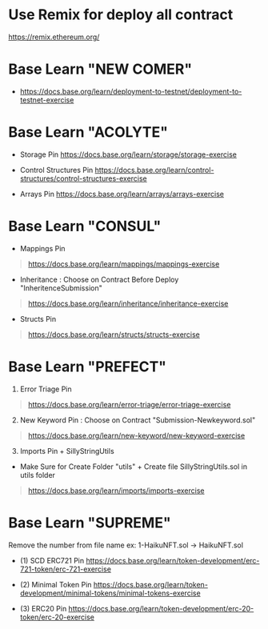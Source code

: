 # Use Remix for deploy all contract
https://remix.ethereum.org/

# Base Learn "NEW COMER"
- https://docs.base.org/learn/deployment-to-testnet/deployment-to-testnet-exercise

# Base Learn "ACOLYTE"
- Storage Pin
https://docs.base.org/learn/storage/storage-exercise

- Control Structures Pin
https://docs.base.org/learn/control-structures/control-structures-exercise

- Arrays Pin
https://docs.base.org/learn/arrays/arrays-exercise

# Base Learn "CONSUL"
- Mappings Pin
> https://docs.base.org/learn/mappings/mappings-exercise

- Inheritance : Choose on Contract Before Deploy "InheritenceSubmission"
> https://docs.base.org/learn/inheritance/inheritance-exercise

- Structs Pin
> https://docs.base.org/learn/structs/structs-exercise

# Base Learn "PREFECT"
1. Error Triage Pin
>https://docs.base.org/learn/error-triage/error-triage-exercise

2. New Keyword Pin : Choose on Contract "Submission-Newkeyword.sol"
>https://docs.base.org/learn/new-keyword/new-keyword-exercise

3. Imports Pin + SillyStringUtils
- Make Sure for Create Folder "utils" + Create file SillyStringUtils.sol in utils folder
>https://docs.base.org/learn/imports/imports-exercise

# Base Learn "SUPREME"
Remove the number from file name ex: 1-HaikuNFT.sol -> HaikuNFT.sol

- (1) SCD ERC721 Pin
https://docs.base.org/learn/token-development/erc-721-token/erc-721-exercise

- (2) Minimal Token Pin 
https://docs.base.org/learn/token-development/minimal-tokens/minimal-tokens-exercise

- (3) ERC20 Pin 
https://docs.base.org/learn/token-development/erc-20-token/erc-20-exercise
